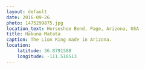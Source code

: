 ```yaml
---
layout: default
date: 2016-09-26
photo: 1475299875.jpg
location_text: Horseshoe Bend, Page, Arizona, USA
title: Hakuna Matata
caption: The Lion King made in Arizona.
location:
    latitude: 36.8791588
    longitude: -111.510513
---
```

